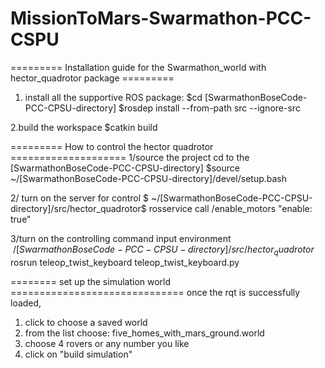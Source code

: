 # MissionToMars-Swarmathon-PCC-CSPU


========= Installation guide for the Swarmathon_world with hector_quadrotor package =========

1. install all the supportive ROS package:
$cd [SwarmathonBoseCode-PCC-CPSU-directory]
$rosdep install --from-path src --ignore-src

2.build the workspace
$catkin build

========= How to control the hector quadrotor ====================
1/source the project
cd to the [SwarmathonBoseCode-PCC-CPSU-directory]
$source ~/[SwarmathonBoseCode-PCC-CPSU-directory]/devel/setup.bash

2/ turn on the server for control
$ ~/[SwarmathonBoseCode-PCC-CPSU-directory]/src/hector_quadrotor$ rosservice call /enable_motors "enable: true"

3/turn on the controlling command input environment
$~/[SwarmathonBoseCode-PCC-CPSU-directory]/src/hector_quadrotor$ rosrun teleop_twist_keyboard teleop_twist_keyboard.py


======== set up the simulation world ==============================
once the rqt is successfully loaded,
1. click to choose a saved world
2. from the list choose: five_homes_with_mars_ground.world
3. choose 4 rovers or any number you like
4. click on "build simulation"

